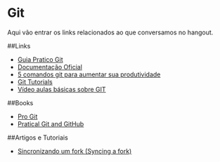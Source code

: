 ﻿# Git

Aqui vão entrar os links relacionados ao que conversamos no hangout. 

##Links

- [Guia Pratico Git](http://rogerdudler.github.io/git-guide/index.pt_BR.html)
- [Documentação Oficial](http://git-scm.com/doc)
- [5 comandos git para aumentar sua produtividade](http://www.hugobessa.com.br/posts/5-comandos-git-produtividade/)
- [Git Tutorials](https://www.atlassian.com/git/workflows#!workflow-overview)
- [Vídeo aulas básicas sobre GIT](https://www.youtube.com/playlist?list=PLInBAd9OZCzzHBJjLFZzRl6DgUmOeG3H0)


##Books
- [Pro Git](https://leanpub.com/pro-git)
- [Pratical Git and GitHub](https://leanpub.com/Practical_Git/)


##Artigos e Tutoriais
- [Sincronizando um fork (Syncing a fork)](https://help.github.com/articles/syncing-a-fork)
  
